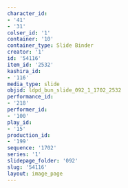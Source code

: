 ```yaml
---
character_id:
- '41'
- '31'
colser_id: '1'
container: '10'
container_type: Slide Binder
creator: '1'
id: '54116'
item_id: '2532'
kashira_id:
- '116'
media_type: slide
objid: ldpd_bun_slide_092_1_1702_2532
performance_id:
- '218'
performer_id:
- '100'
play_id:
- '15'
production_id:
- '199'
sequence: '1702'
series: '1'
slidepage_folder: '092'
slug: '54116'
layout: image_page
---
```

